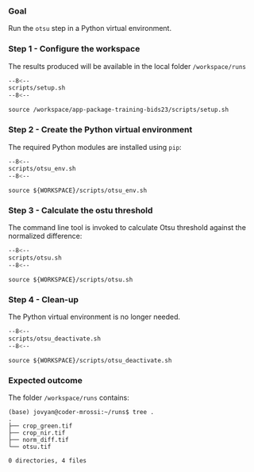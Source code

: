 ### Goal

Run the `otsu` step in a Python virtual environment.

### Step 1 - Configure the workspace

The results produced will be available in the local folder `/workspace/runs`

```bash linenums="1" hl_lines="2-4" title="terminal"
--8<--
scripts/setup.sh
--8<--
```

```
source /workspace/app-package-training-bids23/scripts/setup.sh
```

### Step 2 - Create the Python virtual environment

The required Python modules are installed using `pip`:

```bash linenums="1" hl_lines="3" title="terminal"
--8<--
scripts/otsu_env.sh
--8<--
```

```
source ${WORKSPACE}/scripts/otsu_env.sh
```

### Step 3 - Calculate the ostu threshold

The command line tool is invoked to calculate  Otsu threshold against the normalized difference:

```bash linenums="1" hl_lines="7-9"  title="terminal"
--8<--
scripts/otsu.sh
--8<--
```

```
source ${WORKSPACE}/scripts/otsu.sh
```

### Step 4 - Clean-up

The Python virtual environment is no longer needed.

```bash linenums="1" title="terminal"
--8<--
scripts/otsu_deactivate.sh
--8<--
```

```
source ${WORKSPACE}/scripts/otsu_deactivate.sh
```

### Expected outcome

The folder `/workspace/runs` contains: 

```
(base) jovyan@coder-mrossi:~/runs$ tree .
.
├── crop_green.tif
├── crop_nir.tif
├── norm_diff.tif
└── otsu.tif

0 directories, 4 files
```